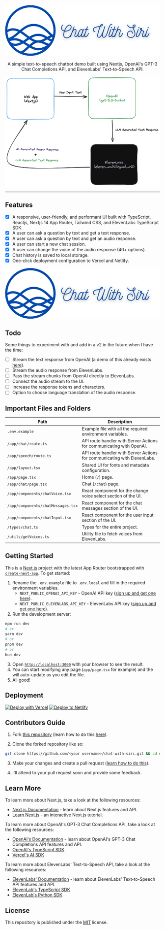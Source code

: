 <div align="center">

![](./public/logo.svg)

A simple text-to-speech chatbot demo built using Nextjs, OpenAI's GPT-3 Chat Completions API, and ElevenLabs' Text-to-Speech API.

![](./public/flow-w.png)

</div>

---

## Features

* [x] A responsive, user-friendly, and performant UI built with TypeScript, Reactjs, Nextjs 14 App Router, Tailwind CSS, and ElevenLabs TypeScript SDK.
* [x] A user can ask a question by text and get a text response.
* [x] A user can ask a question by text and get an audio response.
* [x] A user can start a new chat session.
* [x] A user can change the voice of the audio response (40+ options).
* [x] Chat history is saved to local storage.
* [x] One-click deployment configuration to Vercel and Netlify.

<div align="center">

![](./public/logo.svg)

</div>

## Todo

Some things to experiment with and add in a v2 in the future when I have the time:

* [ ] Stream the text response from OpenAI (a demo of this already exists [here]()).
* [ ] Stream the audio response from ElevenLabs.
* [ ] Pass the stream chunks from OpenAI directly to ElevenLabs.
* [ ] Connect the audio stream to the UI.
* [ ] Increase the response tokens and characters.
* [ ] Option to choose language translation of the audio response.

## Important Files and Folders

| **Path**                           | **Description**                      |
| ---------------------------------- | ------------------------------------ |
| `.env.example`                     | Example file with all the required environment variables.               |  
| `/app/chat/route.ts`               | API route handler with Server Actions for communicating with OpenAI.       |
| `/app/speech/route.ts`             | API route handler with Server Actions for communicating with ElevenLabs.   |
| `/app/layout.tsx`                  | Shared UI for fonts and metadata configuration.                       |
| `/app/page.tsx`                    | Home (`/`) page.                     |
| `/app/chat/page.tsx`               | Chat (`/chat`) page.                 |
| `/app/components/chatVoice.tsx`    | React component for the change voice select section of the UI.            |
| `/app/components/chatMessages.tsx` | React component for the chat messages section of the UI.                   |
| `/app/components/chatInput.tsx`    | React component for the user input section of the UI.                   |
| `/types/chat.ts`                   | Types for the entire project.     |
| `/utils/getVoices.ts`              | Utility file to fetch voices from ElevenLabs.    |

## Getting Started

This is a [Next.js](https://nextjs.org) project with the latest App Router bootstrapped with [`create-next-app`](https://github.com/vercel/next.js/tree/canary/packages/create-next-app). To get started:

1. Rename the `.env.example` file to `.env.local` and fill in the required environment variables.
    * `NEXT_PUBLIC_OPENAI_API_KEY` - OpenAI API key ([sign up and get one here](https://platform.openai.com/api-keys)).
    * `NEXT_PUBLIC_ELEVENLABS_API_KEY` - ElevenLabs API key ([sign up and get one here](http://elevenlabs.io/?from=bolajiayodeji2995)).
2. Run the development server:

```bash
npm run dev
# or
yarn dev
# or
pnpm dev
# or
bun dev
```

3. Open [`http://localhost:3000`](http://localhost:3000) with your browser to see the result.
4. You can start modifying any page (`app/page.tsx` for example) and the will auto-update as you edit the file.
5. All good!

## Deployment

[![Deploy with Vercel](https://vercel.com/button)](https://vercel.com/new/clone?repository-url=https%3A%2F%2Fgithub.com%2FBolajiAyodeji%2Fchat-with-siri&env=OPENAI_API_KEY,ELEVENLABS_API_KEY&envDescription=API%20keys%20needed%20for%20the%20application) [![Deploy to Netlify](https://netlify.com/img/deploy/button.svg)](https://app.netlify.com/start/deploy?repository=https://github.com/bolajiayodeji/chat-with-siri#OPENAI_API_KEY=,ELEVENLABS_API_KEY=)

## Contributors Guide

1. Fork [this repository](https://github.com/BolajiAyodeji/chat-with-siri) (learn how to do this [here](https://help.github.com/articles/fork-a-repo)).

2. Clone the forked repository like so:

```bash
git clone https://github.com/<your username>/chat-with-siri.git && cd chat-with-siri
```

3. Make your changes and create a pull request ([learn how to do this](https://docs.github.com/en/github/collaborating-with-issues-and-pull-requests/creating-a-pull-request)).

4. I'll attend to your pull request soon and provide some feedback.

## Learn More

To learn more about Next.js, take a look at the following resources:

* [Next.js Documentation](https://nextjs.org/docs) - learn about Next.js features and API.
* [Learn Next.js](https://nextjs.org/learn) - an interactive Next.js tutorial.

To learn more about OpenAI's GPT-3 Chat Completions API, take a look at the following resources:

* [OpenAI's Documentation](https://beta.openai.com/docs/) - learn about OpenAI's GPT-3 Chat Completions API features and API.
* [OpenAI's TypeScript SDK]()
* [Vercel's AI SDK]()

To learn more about ElevenLabs' Text-to-Speech API, take a look at the following resources:

* [ElevenLabs' Documentation](https://docs.elevenlabs.com) - learn about ElevenLabs' Text-to-Speech API features and API.
* [ElevenLab's TypeScript SDK]()
* [ElevenLab's Python SDK]()

## License

This repository is published under the [MIT](LICENSE) license.
